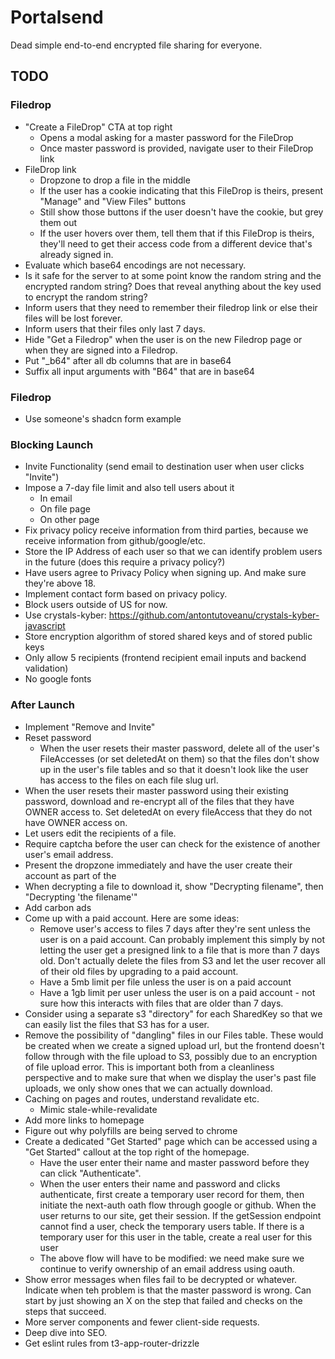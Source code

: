 # Portalsend

Dead simple end-to-end encrypted file sharing for everyone.

## TODO

### Filedrop

- "Create a FileDrop" CTA at top right
  - Opens a modal asking for a master password for the FileDrop
  - Once master password is provided, navigate user to their FileDrop link
- FileDrop link
  - Dropzone to drop a file in the middle
  - If the user has a cookie indicating that this FileDrop is theirs, present "Manage" and "View Files" buttons
  - Still show those buttons if the user doesn't have the cookie, but grey them out
  - If the user hovers over them, tell them that if this FileDrop is theirs, they'll need to get their access code from a different device that's already signed in.
- Evaluate which base64 encodings are not necessary.
- Is it safe for the server to at some point know the random string and the encrypted random string? Does that reveal anything about the key used to encrypt the random string?
- Inform users that they need to remember their filedrop link or else their files will be lost forever.
- Inform users that their files only last 7 days.
- Hide "Get a Filedrop" when the user is on the new Filedrop page or when they are signed into a Filedrop.
- Put "\_b64" after all db columns that are in base64
- Suffix all input arguments with "B64" that are in base64

### Filedrop

- Use someone's shadcn form example

### Blocking Launch

- Invite Functionality (send email to destination user when user clicks "Invite")
- Impose a 7-day file limit and also tell users about it
  - In email
  - On file page
  - On other page
- Fix privacy policy receive information from third parties, because we receive information from github/google/etc.
- Store the IP Address of each user so that we can identify problem users in the future (does this require a privacy policy?)
- Have users agree to Privacy Policy when signing up. And make sure they're above 18.
- Implement contact form based on privacy policy.
- Block users outside of US for now.
- Use crystals-kyber: https://github.com/antontutoveanu/crystals-kyber-javascript
- Store encryption algorithm of stored shared keys and of stored public keys
- Only allow 5 recipients (frontend recipient email inputs and backend validation)
- No google fonts

### After Launch

- Implement "Remove and Invite"
- Reset password
  - When the user resets their master password, delete all of the user's FileAccesses (or set deletedAt on them) so that the files don't show up in the user's file tables and so that it doesn't look like the user has access to the files on each file slug url.
- When the user resets their master password using their existing password, download and re-encrypt all of the files that they have OWNER access to. Set deletedAt on every fileAccess that they do not have OWNER access on.
- Let users edit the recipients of a file.
- Require captcha before the user can check for the existence of another user's email address.
- Present the dropzone immediately and have the user create their account as part of the
- When decrypting a file to download it, show "Decrypting filename", then "Decrypting 'the filename'"
- Add carbon ads
- Come up with a paid account. Here are some ideas:
  - Remove user's access to files 7 days after they're sent unless the user is on a paid account. Can probably implement this simply by not letting the user get a presigned link to a file that is more than 7 days old. Don't actually delete the files from S3 and let the user recover all of their old files by upgrading to a paid account.
  - Have a 5mb limit per file unless the user is on a paid account
  - Have a 1gb limit per user unless the user is on a paid account - not sure how this interacts with files that are older than 7 days.
- Consider using a separate s3 "directory" for each SharedKey so that we can easily list the files that S3 has for a user.
- Remove the possibility of "dangling" files in our Files table. These would be created when we create a signed upload url, but the frontend doesn't follow through with the file upload to S3, possibly due to an encryption of file upload error. This is important both from a cleanliness perspective and to make sure that when we display the user's past file uploads, we only show ones that we can actually download.
- Caching on pages and routes, understand revalidate etc.
  - Mimic stale-while-revalidate
- Add more links to homepage
- Figure out why polyfills are being served to chrome
- Create a dedicated "Get Started" page which can be accessed using a "Get Started" callout at the top right of the homepage.
  - Have the user enter their name and master password before they can click "Authenticate".
  - When the user enters their name and password and clicks authenticate, first create a temporary user record for them, then
    initiate the next-auth oath flow through google or github. When the user returns to our site, get their session. If the getSession
    endpoint cannot find a user, check the temporary users table. If there is a temporary user for this user in the table, create a real
    user for this user
  - The above flow will have to be modified: we need make sure we continue to verify ownership of an email address using oauth.
- Show error messages when files fail to be decrypted or whatever. Indicate when teh problem is that the master password is wrong.
  Can start by just showing an X on the step that failed and checks on the steps that succeed.
- More server components and fewer client-side requests.
- Deep dive into SEO.
- Get eslint rules from t3-app-router-drizzle

